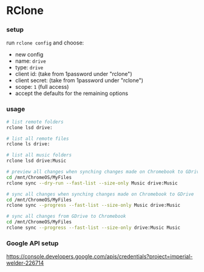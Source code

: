 # RClone

### setup

run `rclone config` and choose:

- new config
- name: `drive`
- type: `drive`
- client id: (take from 1password under "rclone")
- client secret: (take from 1password under "rclone")
- scope: `1` (full access)
- accept the defaults for the remaining options

### usage

```bash
# list remote folders
rclone lsd drive:

# list all remote files
rclone ls drive:

# list all music folders
rclone lsd drive:Music

# preview all changes when synching changes made on Chromebook to GDrive
cd /mnt/ChromeOS/MyFiles
rclone sync --dry-run --fast-list --size-only Music drive:Music

# sync all changes when synching changes made on Chromebook to GDrive
cd /mnt/ChromeOS/MyFiles
rclone sync --progress --fast-list --size-only Music drive:Music

# sync all changes from GDrive to Chromebook
cd /mnt/ChromeOS/MyFiles
rclone sync --progress --fast-list --size-only drive:Music Music


```

### Google API setup

https://console.developers.google.com/apis/credentials?project=imperial-welder-226714
